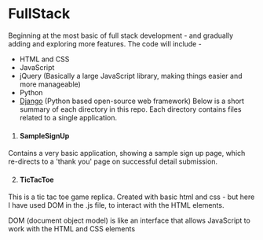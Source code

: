 # FullStack
Beginning at the most basic of full stack development - and gradually adding and exploring more features. The code will include -
  * HTML and CSS
  * JavaScript
  * jQuery (Basically a large JavaScript library, making things easier and more manageable)
  * Python
  * [Django](https://www.djangoproject.com/) (Python based open-source web framework)
Below is a short summary of each directory in this repo. Each directory contains files related to a single application.

1. #### SampleSignUp
 Contains a very basic application, showing a sample sign up page, which re-directs to a 'thank you' page on successful detail submission.

2. #### TicTacToe
 This is a tic tac toe game replica. Created with basic html and css - but here I have used DOM in the .js file, to interact with the HTML elements.
 
 DOM (document object model) is like an interface that allows JavaScript to work with the HTML and CSS elements
